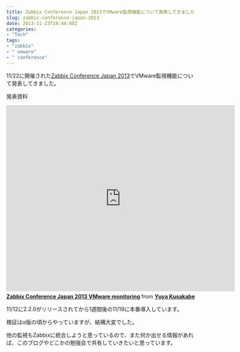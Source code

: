 ```yaml
---
title: Zabbix Conference Japan 2013でVMware監視機能について発表してきました
slug: zabbix-conference-japan-2013
date: 2013-11-23T19:44:00Z
categories: 
- "Tech"
tags: 
- "zabbix"
- " vmware"
- " conference"
---
```



11/22に開催された[Zabbix Conference Japan 2013](https://www.zabbix.com/jp/conference_japan_2013.php)でVMware監視機能について発表してきました。

発表資料

<iframe src="https://www.slideshare.net/slideshow/embed_code/28568152" width="597" height="486" frameborder="0" marginwidth="0" marginheight="0" scrolling="no" style="border:1px solid #CCC;border-width:1px 1px 0;margin-bottom:5px" allowfullscreen> </iframe> <div style="margin-bottom:5px"> <strong> <a href="https://www.slideshare.net/higebu/zabbix-conference-japan-2013vmwaremonitoring" title="Zabbix Conference Japan 2013 VMware monitoring" target="_blank">Zabbix Conference Japan 2013 VMware monitoring</a> </strong> from <strong><a href="https://www.slideshare.net/higebu" target="_blank">Yuya Kusakabe</a></strong> </div>

11/12に2.2.0がリリースされてから1週間後の11/19に本番導入しています。

検証はα版の頃からやっていますが、結構大変でした。


他の監視もZabbixに統合しようと思っているので、また何か出せる情報があれば、このブログやどこかの勉強会で共有していきたいと思っています。
